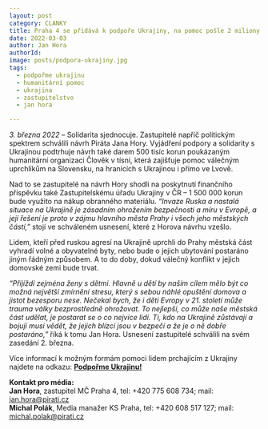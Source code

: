 ```yaml
---
layout: post
category: CLANKY
title: Praha 4 se přidává k podpoře Ukrajiny, na pomoc pošle 2 miliony. Zastupitelé se shodli nad návrhem Pirátů.
date: 2022-03-03
author: Jan Hora
authorId: 
image: posts/podpora-ukrajiny.jpg
tags: 
  - podpořme ukrajinu
  - humanitární pomoc
  - ukrajina
  - zastupitelstvo
  - jan hora

---
```



*3. března 2022* – Solidarita sjednocuje. Zastupitelé napříč politickým spektrem schválili návrh Piráta Jana Hory. Vyjádření podpory a solidarity s Ukrajinou podtrhuje návrh také darem 500 tisíc korun poukázaným humanitární organizaci Člověk v tísni, která zajišťuje pomoc válečným uprchlíkům na Slovensku, na hranicích s Ukrajinou i přímo ve Lvově. 

Nad to se zastupitelé na návrh Hory shodli na poskytnutí finančního příspěvku také Zastupitelskému úřadu Ukrajiny v ČR – 1 500 000 korun bude využito na nákup obranného materiálu. *“Invaze Ruska a nastalá situace na Ukrajině je zásadním ohrožením bezpečnosti a míru v Evropě, a její řešení je proto v zájmu hlavního města Prahy i všech jeho městských částí,”* stojí ve schváleném usnesení, které z Horova návrhu vzešlo.

Lidem, kteří před ruskou agresí na Ukrajině uprchli do Prahy městská část vyhradí volné a obyvatelné byty, nebo bude o jejich ubytování postaráno jiným řádným způsobem. A to do doby, dokud válečný konflikt v jejich domovské zemi bude trvat.

*“Přijíždí zejména ženy s dětmi. Hlavně u dětí by naším cílem mělo být co možná největší zmírnění stresu, který s sebou náhlé opuštění domova a jistot bezesporu nese. Nečekal bych, že i děti Evropy v 21. století může trauma války bezprostředně ohrožovat. To nejlepší, co může naše městská část udělat, je postarat se o co nejvíce lidí. Ti, kdo na Ukrajině zůstávají a bojují musí vědět, že jejich blízcí jsou v bezpečí a že je o ně dobře postaráno,”* říká k tomu Jan Hora. Usnesení zastupitelé schválili na svém zasedání 2. března.

Více informací k možným formám pomoci lidem prchajícím z Ukrajiny najdete na odkazu: <a href="https://ukrajina.pirati.cz/"><b>Podpořme Ukrajinu!</b></a>


**Kontakt pro média:**<br>
**Jan Hora**, zastupitel MČ Praha 4, tel: +420 775 608 734; mail: jan.hora@pirati.cz<br>
**Michal Polák**, Media manažer KS Praha, tel: +420 608 517 127; mail: michal.polak@pirati.cz

